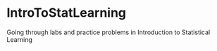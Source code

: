 # IntroToStatLearning
Going through labs and practice problems in Introduction to Statistical Learning

